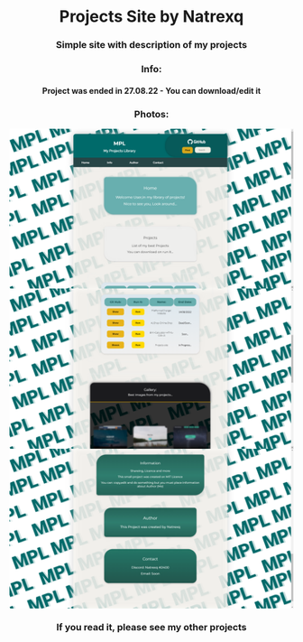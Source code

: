 <h1 align="center">Projects Site by Natrexq</h1>
<h3 align="center">Simple site with description of my projects</h3>
<h3 align="center">Info:</h3>
<h4 align="center">Project was ended in 27.08.22 - You can download/edit it</h4>
<h3 align="center">Photos:</h3>
<img align="center" src="/dev/css/screenshot1.png" >
<img align="center" src="/dev/css/screenshot2.png" >
<img align="center" src="/dev/css/screenshot3.png" >
<h3 align="center">If you read it, please see my other projects</h3>

